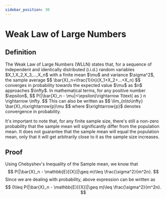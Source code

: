 ```yaml
---
sidebar_position: 30
---
```

# Weak Law of Large Numbers

## Definition
<div style={{ textAlign: 'justify' }}>
The Weak Law of Large Numbers (WLLN) states that, for a sequence of independent and identically distributed (i.i.d.) random variables $X_1,X_2,X_3,…,X_n$​ with a finite mean $\mu$ and variance $\sigma^2$, the sample average
$$
\bar{X}_n=\frac{1}{n}(X_1+X_2+…+X_n)
$$
converges in probability towards the expected value $\mu$ as $n$ approaches $\infty$. In mathematical terms, for any positive number $\epsilon$,
$$
P(|\bar{X}_n - \mu|<\epsilon)\rightarrow 1\text{ as } n \rightarrow \infty.
$$
This can also be written as
$$
\lim_{n\to\infty} \bar{X}_n\xrightarrow{p}\mu
$$
where $\xrightarrow{p}$ denotes convergence in probability.  

It's important to note that, for any finite sample size, there's still a non-zero probability that the sample mean will significantly differ from the population mean. It does not guarantee that the sample mean will equal the population mean, only that it will get arbitrarily close to it as the sample size increases.
</div>

## Proof

Using Chebyshev's Inequality of the Sample mean, we know that
$$
P(|\bar{X}_n - \mathbb{E}[{X}]|\geq m)\leq \frac{\sigma^2}{m^2n}.
$$
Since we are dealing with probability, above expression can be written as
$$
0\leq P(|\bar{X}_n - \mathbb{E}[{X}]|\geq m)\leq \frac{\sigma^2}{m^2n}.
$$